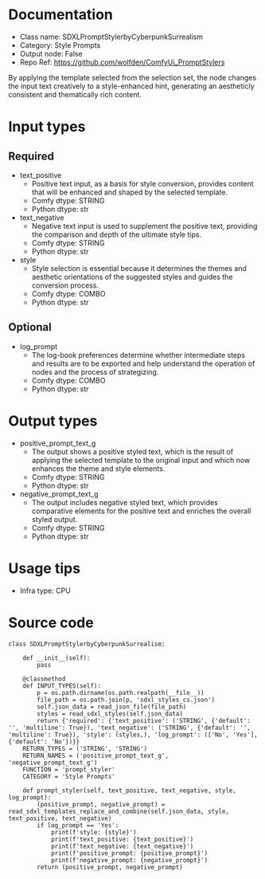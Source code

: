 # Documentation
- Class name: SDXLPromptStylerbyCyberpunkSurrealism
- Category: Style Prompts
- Output node: False
- Repo Ref: https://github.com/wolfden/ComfyUi_PromptStylers

By applying the template selected from the selection set, the node changes the input text creatively to a style-enhanced hint, generating an aestheticly consistent and thematically rich content.

# Input types
## Required
- text_positive
    - Positive text input, as a basis for style conversion, provides content that will be enhanced and shaped by the selected template.
    - Comfy dtype: STRING
    - Python dtype: str
- text_negative
    - Negative text input is used to supplement the positive text, providing the comparison and depth of the ultimate style tips.
    - Comfy dtype: STRING
    - Python dtype: str
- style
    - Style selection is essential because it determines the themes and aesthetic orientations of the suggested styles and guides the conversion process.
    - Comfy dtype: COMBO
    - Python dtype: str
## Optional
- log_prompt
    - The log-book preferences determine whether intermediate steps and results are to be exported and help understand the operation of nodes and the process of strategizing.
    - Comfy dtype: COMBO
    - Python dtype: str

# Output types
- positive_prompt_text_g
    - The output shows a positive styled text, which is the result of applying the selected template to the original input and which now enhances the theme and style elements.
    - Comfy dtype: STRING
    - Python dtype: str
- negative_prompt_text_g
    - The output includes negative styled text, which provides comparative elements for the positive text and enriches the overall styled output.
    - Comfy dtype: STRING
    - Python dtype: str

# Usage tips
- Infra type: CPU

# Source code
```
class SDXLPromptStylerbyCyberpunkSurrealism:

    def __init__(self):
        pass

    @classmethod
    def INPUT_TYPES(self):
        p = os.path.dirname(os.path.realpath(__file__))
        file_path = os.path.join(p, 'sdxl_styles_cs.json')
        self.json_data = read_json_file(file_path)
        styles = read_sdxl_styles(self.json_data)
        return {'required': {'text_positive': ('STRING', {'default': '', 'multiline': True}), 'text_negative': ('STRING', {'default': '', 'multiline': True}), 'style': (styles,), 'log_prompt': (['No', 'Yes'], {'default': 'No'})}}
    RETURN_TYPES = ('STRING', 'STRING')
    RETURN_NAMES = ('positive_prompt_text_g', 'negative_prompt_text_g')
    FUNCTION = 'prompt_styler'
    CATEGORY = 'Style Prompts'

    def prompt_styler(self, text_positive, text_negative, style, log_prompt):
        (positive_prompt, negative_prompt) = read_sdxl_templates_replace_and_combine(self.json_data, style, text_positive, text_negative)
        if log_prompt == 'Yes':
            print(f'style: {style}')
            print(f'text_positive: {text_positive}')
            print(f'text_negative: {text_negative}')
            print(f'positive_prompt: {positive_prompt}')
            print(f'negative_prompt: {negative_prompt}')
        return (positive_prompt, negative_prompt)
```